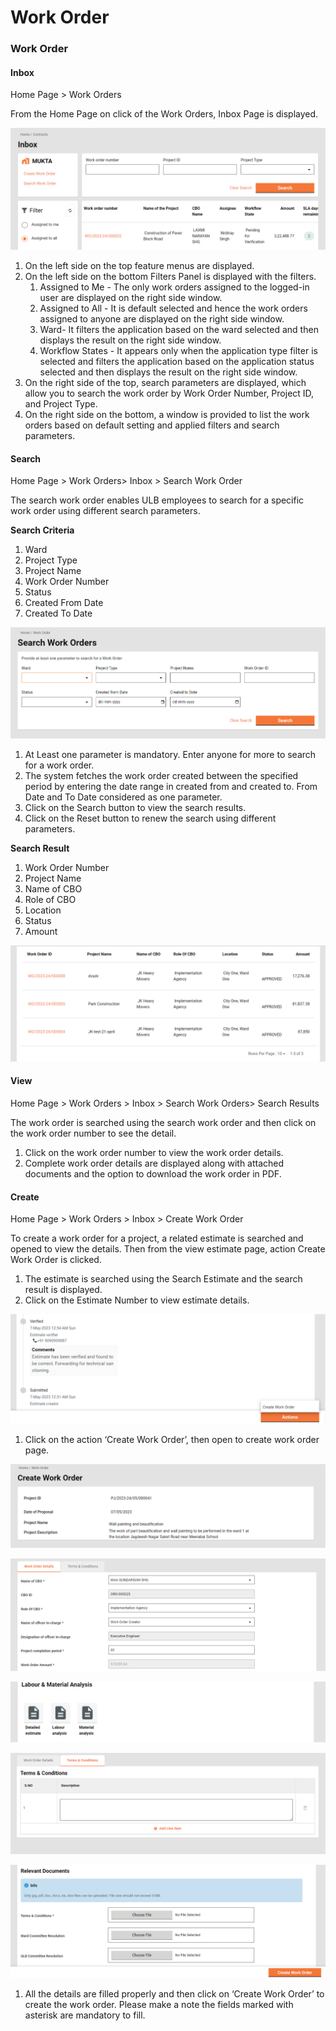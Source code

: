 # Work Order

### Work Order <a href="#_l72d4f5qbiqi" id="_l72d4f5qbiqi"></a>

#### Inbox <a href="#_spimz29sxim6" id="_spimz29sxim6"></a>

Home Page > Work Orders

From the Home Page on click of the Work Orders, Inbox Page is displayed.

![](<../../../../.gitbook/assets/0 (5).png>)

1. On the left side on the top feature menus are displayed.
2. On the left side on the bottom Filters Panel is displayed with the filters.
   1. Assigned to Me - The only work orders assigned to the logged-in user are displayed on the right side window.
   2. Assigned to All - It is default selected and hence the work orders assigned to anyone are displayed on the right side window.
   3. Ward- It filters the application based on the ward selected and then displays the result on the right side window.
   4. Workflow States - It appears only when the application type filter is selected and filters the application based on the application status selected and then displays the result on the right side window.
3. On the right side of the top, search parameters are displayed, which allow you to search the work order by Work Order Number, Project ID, and Project Type.
4. On the right side on the bottom, a window is provided to list the work orders based on default setting and applied filters and search parameters.

#### Search <a href="#_xy5ganelyhqj" id="_xy5ganelyhqj"></a>

Home Page > Work Orders> Inbox > Search Work Order

The search work order enables ULB employees to search for a specific work order using different search parameters.

**Search Criteria**

1. Ward
2. Project Type
3. Project Name
4. Work Order Number
5. Status
6. Created From Date
7. Created To Date

![](<../../../../.gitbook/assets/1 (4).png>)

1. At Least one parameter is mandatory. Enter anyone for more to search for a work order.
2. The system fetches the work order created between the specified period by entering the date range in created from and created to. From Date and To Date considered as one parameter.
3. Click on the Search button to view the search results.
4. Click on the Reset button to renew the search using different parameters.

**Search Result**

1. Work Order Number
2. Project Name
3. Name of CBO
4. Role of CBO
5. Location
6. Status
7. Amount

![](<../../../../.gitbook/assets/2 (8).png>)

#### View <a href="#_nf76zuc71wx1" id="_nf76zuc71wx1"></a>

Home Page > Work Orders > Inbox > Search Work Orders> Search Results

The work order is searched using the search work order and then click on the work order number to see the detail.

1. Click on the work order number to view the work order details.
2. Complete work order details are displayed along with attached documents and the option to download the work order in PDF.

#### Create <a href="#_w1zhlvsawccl" id="_w1zhlvsawccl"></a>

Home Page > Work Orders > Inbox > Create Work Order

To create a work order for a project, a related estimate is searched and opened to view the details. Then from the view estimate page, action Create Work Order is clicked.

1. The estimate is searched using the Search Estimate and the search result is displayed.
2. Click on the Estimate Number to view estimate details.

![](<../../../../.gitbook/assets/3 (7).png>)

1. Click on the action ‘Create Work Order’, then open to create work order page.

![](<../../../../.gitbook/assets/4 (4).png>)

![](<../../../../.gitbook/assets/5 (4).png>)

![](<../../../../.gitbook/assets/6 (4).png>)

![](<../../../../.gitbook/assets/7 (7).png>)

![](<../../../../.gitbook/assets/8 (6).png>)

1. All the details are filled properly and then click on ‘Create Work Order’ to create the work order. Please make a note the fields marked with asterisk are mandatory to fill.

